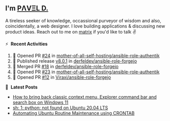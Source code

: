 ## I'm [PΛVΞL D.][homepage]

A tireless seeker of knowledge, occassional purveyor of wisdom and also, coincidentally, a web designer. I love building applications & discussing new product ideas. Reach out to me on [matrix][matrixto] if you'd like to talk ✌️


[homepage]: https://l.dimov.xyz/page?ref=github.com
[matrixto]: https://l.dimov.xyz/matrix?ref=github.com
[github]: https://l.dimov.xyz/github?ref=github.com

:zap: &nbsp;**Recent Activities**
  
<!--START_SECTION:activity-->
1. 💪 Opened PR [#24](https://github.com/mother-of-all-self-hosting/ansible-role-authentik/pull/24) in [mother-of-all-self-hosting/ansible-role-authentik](https://github.com/mother-of-all-self-hosting/ansible-role-authentik)
2. 🚀 Published release [v8.0.1](https://github.com/derfeldev/ansible-role-forgejo/releases/tag/v8.0.1-0) in [derfeldev/ansible-role-forgejo](https://github.com/derfeldev/ansible-role-forgejo)
3. 🎉 Merged PR [#18](https://github.com/derfeldev/ansible-role-forgejo/pull/18) in [derfeldev/ansible-role-forgejo](https://github.com/derfeldev/ansible-role-forgejo)
4. 💪 Opened PR [#23](https://github.com/mother-of-all-self-hosting/ansible-role-authentik/pull/23) in [mother-of-all-self-hosting/ansible-role-authentik](https://github.com/mother-of-all-self-hosting/ansible-role-authentik)
5. 💪 Opened PR [#12](https://github.com/Viraxi/ansible-role-forgejo/pull/12) in [Viraxi/ansible-role-forgejo](https://github.com/Viraxi/ansible-role-forgejo)
<!--END_SECTION:activity-->

📑 &nbsp;**Latest Posts**

<!-- DIMOV-POST-LIST:START -->
- [How to bring back classic context menu, Explorer command bar and search box on Windows 11](https://www.dimov.xyz/how-to-bring-back-classic-context-menu-explorer-command-bar-and-search-box-on-windows-11/)
- [sh: 1: python: not found on Ubuntu 20.04 LTS](https://www.dimov.xyz/sh-1-python-not-found/)
- [Automating Ubuntu Routine Maintenance using CRONTAB](https://www.dimov.xyz/automating-ubuntu-routine-maintenance-using-crontab/)
<!-- DIMOV-POST-LIST:END -->
